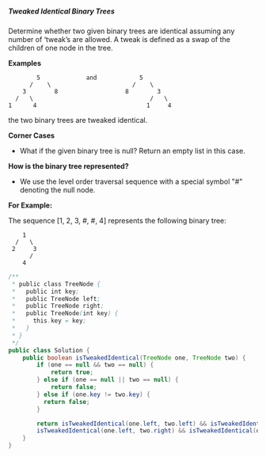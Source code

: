 ##### Tweaked Identical Binary Trees

Determine whether two given binary trees are identical assuming any number of ‘tweak’s are allowed. A tweak is defined as a swap of the children of one node in the tree.

**Examples**
```
        5             and            5
      /    \                       /    \
    3        8                   8        3
  /   \                                 /   \
1      4                               1     4
```
the two binary trees are tweaked identical.

**Corner Cases**

* What if the given binary tree is null? Return an empty list in this case.

**How is the binary tree represented?**

* We use the level order traversal sequence with a special symbol "#" denoting the null node.

**For Example:**

The sequence [1, 2, 3, #, #, 4] represents the following binary tree:
```
    1
  /   \
 2     3
      /
    4
```

```java
/**
 * public class TreeNode {
 *   public int key;
 *   public TreeNode left;
 *   public TreeNode right;
 *   public TreeNode(int key) {
 *     this.key = key;
 *   }
 * }
 */
public class Solution {
    public boolean isTweakedIdentical(TreeNode one, TreeNode two) {
        if (one == null && two == null) {
            return true;
        } else if (one == null || two == null) {
            return false;
        } else if (one.key != two.key) {
          return false;
        }

        return isTweakedIdentical(one.left, two.left) && isTweakedIdentical(one.right, two.right) ||
        isTweakedIdentical(one.left, two.right) && isTweakedIdentical(one.right, two.left);
    }
}
```